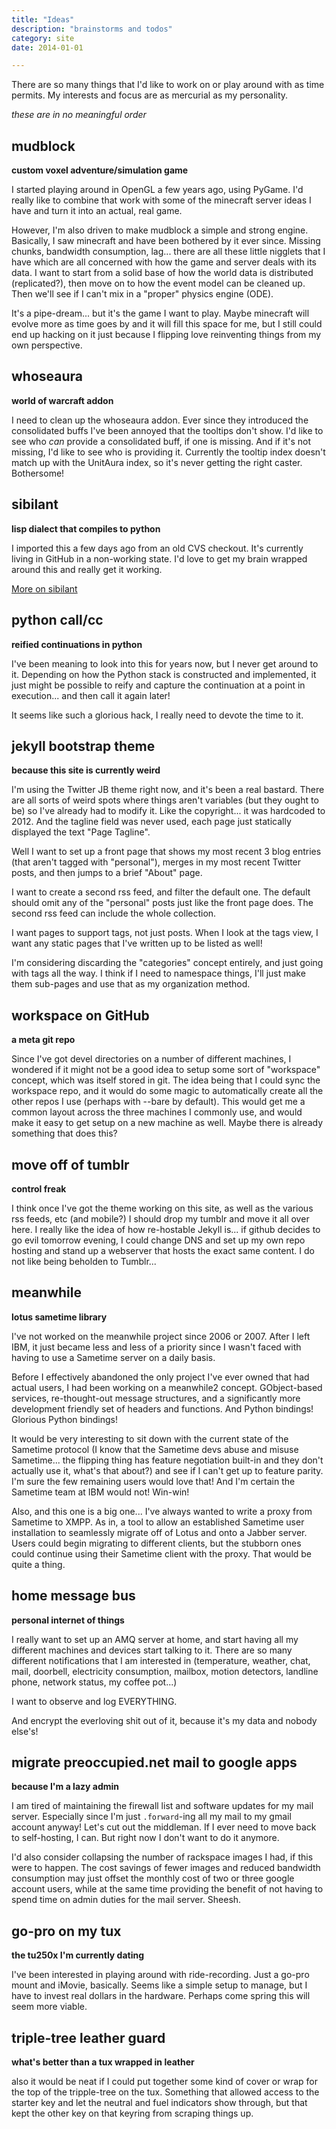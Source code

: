 ```yaml
---
title: "Ideas"
description: "brainstorms and todos"
category: site
date: 2014-01-01

---
```


There are so many things that I'd like to work on or play around with
as time permits. My interests and focus are as mercurial as my
personality.

_these are in no meaningful order_


## mudblock
__custom voxel adventure/simulation game__

I started playing around in OpenGL a few years ago, using PyGame. I'd
really like to combine that work with some of the minecraft server
ideas I have and turn it into an actual, real game.

However, I'm also driven to make mudblock a simple and strong
engine. Basically, I saw minecraft and have been bothered by it ever
since. Missing chunks, bandwidth consumption, lag... there are all
these little nigglets that I have which are all concerned with how the
game and server deals with its data. I want to start from a solid base
of how the world data is distributed (replicated?), then move on to
how the event model can be cleaned up. Then we'll see if I can't mix
in a "proper" physics engine (ODE).

It's a pipe-dream... but it's the game I want to play. Maybe minecraft
will evolve more as time goes by and it will fill this space for me,
but I still could end up hacking on it just because I flipping love
reinventing things from my own perspective.


## whoseaura
__world of warcraft addon__

I need to clean up the whoseaura addon. Ever since they introduced the
consolidated buffs I've been annoyed that the tooltips don't show. I'd
like to see who *can* provide a consolidated buff, if one is missing.
And if it's not missing, I'd like to see who is providing it.
Currently the tooltip index doesn't match up with the UnitAura index,
so it's never getting the right caster. Bothersome!


## sibilant
__lisp dialect that compiles to python__

I imported this a few days ago from an old CVS checkout. It's
currently living in GitHub in a non-working state. I'd love to get my
brain wrapped around this and really get it working.

[More on sibilant]({filename}/projects/ideas/sibilant.md)


## python call/cc
__reified continuations in python__

I've been meaning to look into this for years now, but I never get
around to it. Depending on how the Python stack is constructed and
implemented, it just might be possible to reify and capture the
continuation at a point in execution... and then call it again later!

It seems like such a glorious hack, I really need to devote the time
to it.


## jekyll bootstrap theme
__because this site is currently weird__

I'm using the Twitter JB theme right now, and it's been a real
bastard. There are all sorts of weird spots where things aren't
variables (but they ought to be) so I've already had to modify
it. Like the copyright... it was hardcoded to 2012. And the tagline
field was never used, each page just statically displayed the text
"Page Tagline".

Well I want to set up a front page that shows my most recent 3 blog
entries (that aren't tagged with "personal"), merges in my most recent
Twitter posts, and then jumps to a brief "About" page.

I want to create a second rss feed, and filter the default one. The
default should omit any of the "personal" posts just like the front
page does. The second rss feed can include the whole collection.

I want pages to support tags, not just posts. When I look at the tags
view, I want any static pages that I've written up to be listed as
well!

I'm considering discarding the "categories" concept entirely, and just
going with tags all the way. I think if I need to namespace things,
I'll just make them sub-pages and use that as my organization method.


## workspace on GitHub
__a meta git repo__

Since I've got devel directories on a number of different machines, I
wondered if it might not be a good idea to setup some sort of
"workspace" concept, which was itself stored in git. The idea being
that I could sync the workspace repo, and it would do some magic to
automatically create all the other repos I use (perhaps with --bare by
default). This would get me a common layout across the three machines
I commonly use, and would make it easy to get setup on a new machine
as well. Maybe there is already something that does this?


## move off of tumblr
__control freak__

I think once I've got the theme working on this site, as well as the
various rss feeds, etc (and mobile?) I should drop my tumblr and move
it all over here. I really like the idea of how re-hostable Jekyll
is... if github decides to go evil tomorrow evening, I could change
DNS and set up my own repo hosting and stand up a webserver that hosts
the exact same content. I do not like being beholden to Tumblr...


## meanwhile
__lotus sametime library__

I've not worked on the meanwhile project since 2006 or 2007. After I
left IBM, it just became less and less of a priority since I wasn't
faced with having to use a Sametime server on a daily basis.

Before I effectively abandoned the only project I've ever owned that
had actual users, I had been working on a meanwhile2 concept.
GObject-based services, re-thought-out message structures, and a
significantly more development friendly set of headers and
functions. And Python bindings! Glorious Python bindings!

It would be very interesting to sit down with the current state of the
Sametime protocol (I know that the Sametime devs abuse and misuse
Sametime... the flipping thing has feature negotiation built-in and
they don't actually use it, what's that about?) and see if I can't get
up to feature parity. I'm sure the few remaining users would love
that! And I'm certain the Sametime team at IBM would not! Win-win!

Also, and this one is a big one... I've always wanted to write a proxy
from Sametime to XMPP. As in, a tool to allow an established Sametime
user installation to seamlessly migrate off of Lotus and onto a Jabber
server. Users could begin migrating to different clients, but the
stubborn ones could continue using their Sametime client with the
proxy. That would be quite a thing.


## home message bus
__personal internet of things__

I really want to set up an AMQ server at home, and start having all my
different machines and devices start talking to it. There are so many
different notifications that I am interested in (temperature, weather,
chat, mail, doorbell, electricity consumption, mailbox, motion
detectors, landline phone, network status, my coffee pot...)

I want to observe and log EVERYTHING.

And encrypt the everloving shit out of it, because it's my data and
nobody else's!


## migrate preoccupied.net mail to google apps
__because I'm a lazy admin__

I am tired of maintaining the firewall list and software updates for
my mail server. Especially since I'm just `.forward`-ing all my mail
to my gmail account anyway! Let's cut out the middleman. If I ever
need to move back to self-hosting, I can. But right now I don't want
to do it anymore.

I'd also consider collapsing the number of rackspace images I had, if
this were to happen. The cost savings of fewer images and reduced
bandwidth consumption may just offset the monthly cost of two or three
google account users, while at the same time providing the benefit of
not having to spend time on admin duties for the mail server. Sheesh.


## go-pro on my tux
__the tu250x I'm currently dating__

I've been interested in playing around with ride-recording. Just a
go-pro mount and iMovie, basically. Seems like a simple setup to
manage, but I have to invest real dollars in the hardware. Perhaps
come spring this will seem more viable.


## triple-tree leather guard
__what's better than a tux wrapped in leather__

also it would be neat if I could put together some kind of cover or
wrap for the top of the tripple-tree on the tux. Something that
allowed access to the starter key and let the neutral and fuel
indicators show through, but that kept the other key on that keyring
from scraping things up.

